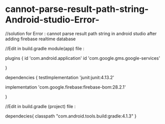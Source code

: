 # cannot-parse-result-path-string-Android-studio-Error-
//solution for Error : cannot parse result path string  in android studio after adding firebase realtime database


//Edit in build.gradle module(app) file :

plugins {
    id 'com.android.application'
    id 'com.google.gms.google-services'

}


dependencies {
  testImplementation 'junit:junit:4.13.2'
  
  implementation  'com.google.firebase:firebase-bom:28.2.1'

}


//Edit in build.gradle (project) file :

dependecies{
        classpath "com.android.tools.build:gradle:4.1.3"
}
